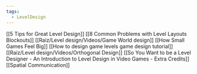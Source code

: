 ```yaml
---
tags:
  - LevelDesign
---
```

[[5 Tips for Great Level Design]]
[[8 Common Problems with Level Layouts Blockouts]]
[[Raiz/Level design/Videos/Game World design]]
[[How Small Games Feel Big]]
[[How to design game levels game design tutorial]]
[[Raiz/Level design/Videos/Orthogonal Design]]
[[So You Want to be a Level Designer - An Introduction to Level Design in Video Games - Extra Credits]]
[[Spatial Communication]]
